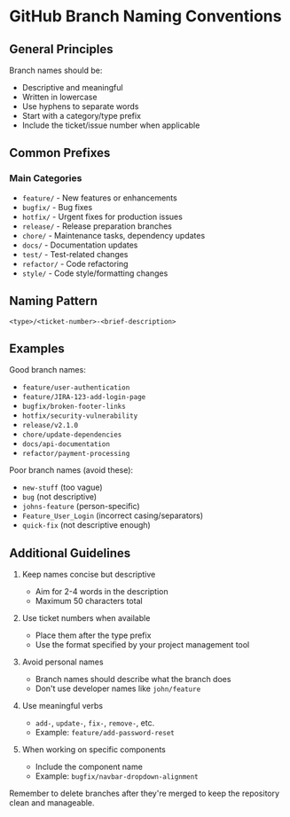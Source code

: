 # GitHub Branch Naming Conventions

## General Principles

Branch names should be:
- Descriptive and meaningful
- Written in lowercase
- Use hyphens to separate words
- Start with a category/type prefix
- Include the ticket/issue number when applicable

## Common Prefixes

### Main Categories
- `feature/` - New features or enhancements
- `bugfix/` - Bug fixes
- `hotfix/` - Urgent fixes for production issues
- `release/` - Release preparation branches
- `chore/` - Maintenance tasks, dependency updates
- `docs/` - Documentation updates
- `test/` - Test-related changes
- `refactor/` - Code refactoring
- `style/` - Code style/formatting changes

## Naming Pattern

```
<type>/<ticket-number>-<brief-description>
```

## Examples

Good branch names:
- `feature/user-authentication`
- `feature/JIRA-123-add-login-page`
- `bugfix/broken-footer-links`
- `hotfix/security-vulnerability`
- `release/v2.1.0`
- `chore/update-dependencies`
- `docs/api-documentation`
- `refactor/payment-processing`

Poor branch names (avoid these):
- `new-stuff` (too vague)
- `bug` (not descriptive)
- `johns-feature` (person-specific)
- `Feature_User_Login` (incorrect casing/separators)
- `quick-fix` (not descriptive enough)

## Additional Guidelines

1. Keep names concise but descriptive
   - Aim for 2-4 words in the description
   - Maximum 50 characters total

2. Use ticket numbers when available
   - Place them after the type prefix
   - Use the format specified by your project management tool

3. Avoid personal names
   - Branch names should describe what the branch does
   - Don't use developer names like `john/feature`

4. Use meaningful verbs
   - `add-`, `update-`, `fix-`, `remove-`, etc.
   - Example: `feature/add-password-reset`

5. When working on specific components
   - Include the component name
   - Example: `bugfix/navbar-dropdown-alignment`

Remember to delete branches after they're merged to keep the repository clean and manageable.

